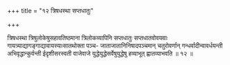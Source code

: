 +++
title = "१२ त्रिषधस्था सप्तधातुः"

+++

त्रिषधस्था त्रिषुलोकेषुसहावतिष्ठमाना त्रिलोकव्यापिनि सप्तधातुः सप्तधातवोवयवाः गायत्र्याद्यागङ्गाद्यावायस्याःसातथोक्ता पञ्च- जाताजातानिनिषादपञ्चमान् चतुरोवर्णान् गन्धर्वादीन्वावर्धयन्ती अभिवृद्धान्कुर्वन्ती ईदृशीसरस्वती वाजेवाजे युद्धेयुद्धेसर्वेषुयुद्धेषु हव्याभूत् ह्वातव्याभवति ॥ १२ ॥